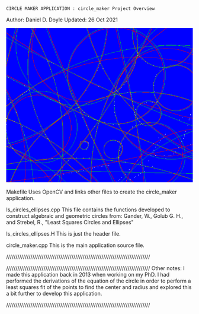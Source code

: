     CIRCLE MAKER APPLICATION : circle_maker Project Overview

Author: Daniel D. Doyle
Updated: 26 Oct 2021

![Circles](https://github.com/danieldrysn/circle_maker/blob/main/circles.PNG)

Makefile
    Uses OpenCV and links other files to create the circle_maker application.

ls_circles_ellipses.cpp
    This file contains the functions developed to construct algebraic and geometric circles from:
    Gander, W., Golub G. H., and Strebel, R., "Least Squares Circles and Ellipses"

ls_circles_ellipses.H
    This is just the header file.

circle_maker.cpp
    This is the main application source file.

/////////////////////////////////////////////////////////////////////////////

/////////////////////////////////////////////////////////////////////////////
Other notes:
I made this application back in 2013 when working on my PhD.  I had performed the 
derivations of the equation of the circle in order to perform a least squares fit 
of the points to find the center and radius and explored this a bit further to develop
this application.

/////////////////////////////////////////////////////////////////////////////
